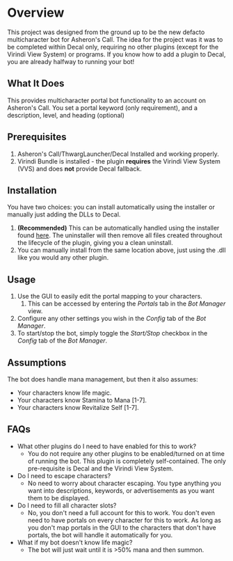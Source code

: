 # Overview

This project was designed from the ground up to be the new defacto multicharacter bot for Asheron's Call. The idea for the project was it was to be completed within Decal only, requiring no other plugins (except for the Virindi View System) or programs. If you know how to add a plugin to Decal, you are already halfway to running your bot!

## What It Does
This provides multicharacter portal bot functionality to an account on Asheron's Call. You set a portal keyword (only requirement), and a description, level, and heading (optional)

## Prerequisites

1. Asheron's Call/ThwargLauncher/Decal Installed and working properly.
2. Virindi Bundle is installed - the plugin **requires** the Virindi View System (VVS) and does **not** provide Decal fallback.

## Installation

You have two choices: you can install automatically using the installer or manually just adding the DLLs to Decal.

1. **(Recommended)** This can be automatically handled using the installer found [here](https://github.com/patri0t86/ACManager/releases). The uninstaller will then remove all files created throughout the lifecycle of the plugin, giving you a clean uninstall.
2. You can manually install from the same location above, just using the .dll like you would any other plugin.

## Usage

1. Use the GUI to easily edit the portal mapping to your characters.
   1. This can be accessed by entering the *Portals* tab in the *Bot Manager* view.
2. Configure any other settings you wish in the *Config* tab of the *Bot Manager*.
3. To start/stop the bot, simply toggle the *Start/Stop* checkbox in the *Config* tab of the *Bot Manager*.

## Assumptions

The bot does handle mana management, but then it also assumes:

- Your characters know life magic.
- Your characters know Stamina to Mana [1-7].
- Your characters know Revitalize Self [1-7].

## FAQs

- What other plugins do I need to have enabled for this to work?
  - You do not require any other plugins to be enabled/turned on at time of running the bot. This plugin is completely self-contained. The only pre-requisite is Decal and the Virindi View System.
- Do I need to escape characters?
  - No need to worry about character escaping. You type anything you want into descriptions, keywords, or advertisements as you want them to be displayed.
- Do I need to fill all character slots?
  - No, you don't need a full account for this to work. You don't even need to have portals on every character for this to work. As long as you don't map portals in the GUI to the characters that don't have portals, the bot will handle it automatically for you.
- What if my bot doesn't know life magic?
  - The bot will just wait until it is >50% mana and then summon.
